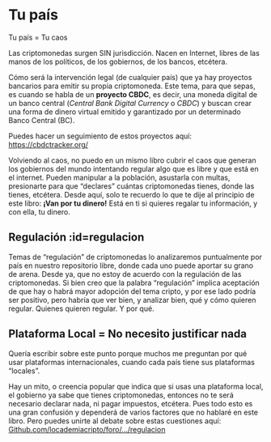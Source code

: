 # Tu país

Tu país = Tu caos

Las criptomonedas surgen SIN jurisdicción. Nacen en Internet, libres de las manos de los políticos, de los gobiernos, de los bancos, etcétera. 

Cómo será la intervención legal (de cualquier país) que ya hay proyectos bancarios para emitir su propia criptomoneda. Este tema, para que sepas, es cuando se habla de un **proyecto CBDC**, es decir, una moneda digital de un banco central (*Central Bank Digital Currency* o *CBDC*) y buscan crear una forma de dinero virtual emitido y garantizado por un determinado Banco Central (BC).

Puedes hacer un seguimiento de estos proyectos aquí: https://cbdctracker.org/

Volviendo al caos, no puedo en un mismo libro cubrir el caos que generan los gobiernos del mundo intentando regular algo que es libre y que está en el internet. Pueden manipular a la población, asustarla con multas, presionarte para que “declares” cuántas criptomonedas tienes, donde las tienes, etcétera. Desde aquí, solo te recuerdo lo que te dije al principio de este libro: **¡Van por tu dinero!** Está en ti si quieres regalar tu información, y con ella, tu dinero.

## Regulación :id=regulacion

Temas de “regulación” de criptomonedas lo analizaremos puntualmente por país en nuestro repositorio libre, donde cada uno puede aportar su grano de arena. Desde ya, que no estoy de acuerdo con la regulación de las criptomonedas. Si bien creo que la palabra “regulación” implica aceptación de que hay o habrá mayor adopción del tema cripto, y por ese lado podría ser positivo, pero habría que ver bien, y analizar bien, qué y cómo quieren regular. Quienes quieren regular. Y por qué.

## Plataforma Local = No necesito justificar nada <!-- {docsify-ignore} -->
Quería escribir sobre este punto porque muchos me preguntan por qué usar plataformas internacionales, cuando cada país tiene sus plataformas “locales”.

Hay un mito, o creencia popular que indica que si usas una plataforma local, el gobierno ya sabe que tienes criptomonedas, entonces no te será necesario declarar nada, ni pagar impuestos, etcétera. Pues todo esto es una gran confusión y dependerá de varios factores que no hablaré en este libro. Pero puedes unirte al debate sobre estas cuestiones aquí: [Github.com/locademiacripto/foro/.../regulacion](https://github.com/locademiacripto/foro/discussions/categories/regulación)